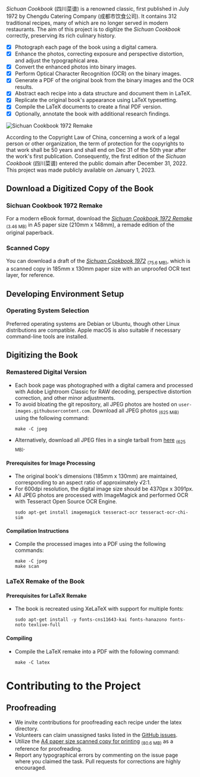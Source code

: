 <!--
BSD 3-Clause License

Copyright (c) 2023 Quux System and Technology. All rights reserved.

Redistribution and use in source and binary forms, with or without
modification, are permitted provided that the following conditions are met:

1. Redistributions of source code must retain the above copyright notice, this
   list of conditions and the following disclaimer.

2. Redistributions in binary form must reproduce the above copyright notice,
   this list of conditions and the following disclaimer in the documentation
   and/or other materials provided with the distribution.

3. Neither the name of the copyright holder nor the names of its
   contributors may be used to endorse or promote products derived from
   this software without specific prior written permission.

THIS SOFTWARE IS PROVIDED BY THE COPYRIGHT HOLDERS AND CONTRIBUTORS "AS IS"
AND ANY EXPRESS OR IMPLIED WARRANTIES, INCLUDING, BUT NOT LIMITED TO, THE
IMPLIED WARRANTIES OF MERCHANTABILITY AND FITNESS FOR A PARTICULAR PURPOSE ARE
DISCLAIMED. IN NO EVENT SHALL THE COPYRIGHT HOLDER OR CONTRIBUTORS BE LIABLE
FOR ANY DIRECT, INDIRECT, INCIDENTAL, SPECIAL, EXEMPLARY, OR CONSEQUENTIAL
DAMAGES (INCLUDING, BUT NOT LIMITED TO, PROCUREMENT OF SUBSTITUTE GOODS OR
SERVICES; LOSS OF USE, DATA, OR PROFITS; OR BUSINESS INTERRUPTION) HOWEVER
CAUSED AND ON ANY THEORY OF LIABILITY, WHETHER IN CONTRACT, STRICT LIABILITY,
OR TORT (INCLUDING NEGLIGENCE OR OTHERWISE) ARISING IN ANY WAY OUT OF THE USE
OF THIS SOFTWARE, EVEN IF ADVISED OF THE POSSIBILITY OF SUCH DAMAGE.
-->

*Sichuan Cookbook* (四川菜谱) is a renowned classic, first published in July
1972 by Chengdu Catering Company (成都市饮食公司). It contains 312 traditional
recipes, many of which are no longer served in modern restaurants. The aim of
this project is to digitize the *Sichuan Cookbook* correctly, preserving its
rich culinary history.

* [x] Photograph each page of the book using a digital camera.
* [x] Enhance the photos, correcting exposure and perspective distortion, and
      adjust the typographical area.
* [x] Convert the enhanced photos into binary images.
* [x] Perform Optical Character Recognition (OCR) on the binary images.
* [x] Generate a PDF of the original book from the binary images and the OCR
      results.
* [x] Abstract each recipe into a data structure and document them in LaTeX.
* [x] Replicate the original book's appearance using LaTeX typesetting.
* [x] Compile the LaTeX documents to create a final PDF version.
* [x] Optionally, annotate the book with additional research findings.

![Sichuan Cookbook 1972 Remake](https://user-images.githubusercontent.com/12424088/219829436-a9b9cbe1-0f75-4a0c-8683-4948953561e4.png)

According to the Copyright Law of China, concerning a work of a legal person
or other organization, the term of protection for the copyrights to that work
shall be 50 years and shall end on Dec 31 of the 50th year after the work's
first publication. Consequently, the first edition of the *Sichuan Cookbook*
(四川菜谱) entered the public domain after December 31, 2022. This project was
made publicly available on January 1, 2023.

## Download a Digitized Copy of the Book

### Sichuan Cookbook 1972 Remake

For a modern eBook format, download the *[Sichuan Cookbook 1972
Remake](https://github.com/neo954/sichuan-cookbook/releases/download/v1.0.3/sichuan-cookbook.v1.0.3.pdf)*
<sub>(3.46 MB)</sub> in A5 paper size (210mm x 148mm), a remade edition of the
original paperback.

### Scanned Copy

You can download a draft of the *[Sichuan Cookbook
1972](https://github.com/neo954/sichuan-cookbook/releases/download/v0.0.3-pre-alpha/sichuan-cookbook-1972.pdf)*
<sub>(75.6 MB)</sub>, which is a scanned copy in 185mm x 130mm paper size with
an unproofed OCR text layer, for reference.

## Developing Environment Setup

### Operating System Selection

Preferred operating systems are Debian or Ubuntu, though other Linux
distributions are compatible. Apple macOS is also suitable if necessary
command-line tools are installed.

## Digitizing the Book

### Remastered Digital Version

* Each book page was photographed with a digital camera and processed with
  Adobe Lightroom Classic for RAW decoding, perspective distortion correction,
  and other minor adjustments.
* To avoid bloating the git repository, all JPEG photos are hosted on
  ``user-images.githubusercontent.com``. Download all JPEG photos
  <sub>(625 MiB)</sub> using the following command:
  ```
  make -C jpeg
  ```
* Alternatively, download all JPEG files in a single tarball from
  [here](https://github.com/neo954/sichuan-cookbook/releases/download/v0.0.3-pre-alpha/sichuan-cookbook-1972.jpeg.tar)
  <sub>(625 MB)</sub>.

#### Prerequisites for Image Processing

* The original book's dimensions (185mm x 130mm) are maintained, corresponding
  to an aspect ratio of approximately √2:1.
* For 600dpi resolution, the digital image size should be 4370px x 3091px.
* All JPEG photos are processed with ImageMagick and performed OCR with
  Tesseract Open Source OCR Engine.
  ```
  sudo apt-get install imagemagick tesseract-ocr tesseract-ocr-chi-sim
  ```

#### Compilation Instructions

* Compile the processed images into a PDF using the following commands:
  ```
  make -C jpeg
  make scan
  ```

### LaTeX Remake of the Book

#### Prerequisites for LaTeX Remake

* The book is recreated using XeLaTeX with support for multiple fonts:
  ```
  sudo apt-get install -y fonts-cns11643-kai fonts-hanazono fonts-noto texlive-full
  ```

#### Compiling

* Compile the LaTeX remake into a PDF with the following command:
  ```
  make -C latex
  ```

# Contributing to the Project

## Proofreading

* We invite contributions for proofreading each recipe under the latex
  directory.
* Volunteers can claim unassigned tasks listed in the [GitHub
  issues](https://github.com/neo954/sichuan-cookbook/issues?q=is%3Aissue+is%3Aopen+Proofread+sort%3Acreated-asc+no%3Aassignee).
* Utilize the [A4 paper size scanned copy for
  printing](https://github.com/neo954/sichuan-cookbook/releases/download/v0.0.3-alpha/sichuan-cookbook-1972-proof-a4.pdf)  <sub>(80.6 MB)</sub> as a reference for proofreading.
* Report any typographical errors by commenting on the issue page where you
  claimed the task. Pull requests for corrections are highly encouraged.

[modeline1]: # ( vim: set filetype=markdown noautoindent nojoinspaces: )
[modeline2]: # ( vim: set fileencoding=utf-8 spell spelllang=en: )
[modeline3]: # ( vim: set textwidth=78 tabstop=4 shiftwidth=4 softtabstop=4: )
